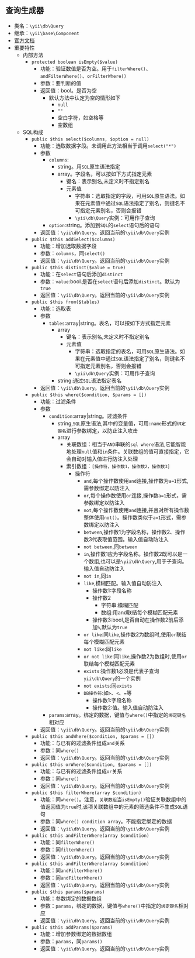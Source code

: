 ## 查询生成器
* 类名：`\yii\db\Query`
* 继承：`\yii\base\Component`
* [官方文档](https://www.yiichina.com/doc/api/2.0/yii-db-query)
* 重要特性
    * 内部方法
        * `protected boolean isEmpty($value)`
            * 功能：验证数值是否为空。用于`filterWhere()`、`andFilterWhere()`、`orFilterWhere()`
            * 参数：要判断的值
            * 返回值：bool。是否为空
                * 默认方法中认定为空的情形如下
                    * `null`
                    * `""`
                    * 空白字符，如空格等
                    * 空数组
    * SQL构成
        * `public $this select($columns, $option = null)`
            * 功能：选取数据字段。未调用此方法相当于调用`select("*")`
            * 参数
                * `columns`:
                    * string。用`SQL`原生语法指定
                    * array。字段名，可以按如下方式指定元素
                        * 键名：表示别名,未定义时不指定别名
                        * 元素值
                            * 字符串：选取指定的字段，可用`SQL`原生语法。如果在元素值中通过`SQL`语法指定了别名，则键名不可指定元素别名，否则会报错 
                            * `\yii\db\Query`实例：可用作子查询
                * `option`:string。添加到`SQL`的`select`语句后的语句 
            * 返回值：`\yii\db\Query`。返回当前的`\yii\db\Query`实例 
        * `public $this addSelect($columns)`
            * 功能：增加选取数据字段
            * 参数：`columns`，同`select()`
            * 返回值：`\yii\db\Query`。返回当前的`\yii\db\Query`实例 
        * `public $this distinct($value = true)`
            * 功能：在`select`语句后添加`distinct`
            * 参数：`value`:bool.是否在`select`语句后添加`distinct`。默认为`true`
            * 返回值：`\yii\db\Query`。返回当前的`\yii\db\Query`实例 
        * `public $this from($tables)`
            * 功能：选取表
            * 参数
                * `tables`:array|string。表名，可以按如下方式指定元素
                    * array
                        * 键名：表示别名,未定义时不指定别名
                        * 元素值
                            * 字符串：选取指定的表名，可用`SQL`原生语法。如果在元素值中通过`SQL`语法指定了别名，则键名不可指定元素别名，否则会报错 
                            * `\yii\db\Query`实例：可用作子查询 
                    * string:通过`SQL`语法指定表名
            * 返回值：`\yii\db\Query`。返回当前的`\yii\db\Query`实例 
        * `public $this where($condition, $params = [])`
            * 功能：过滤条件
            * 参数
                * `condition`:array|string。过滤条件
                    * string,`SQL`原生语法,其中的变量值，可用`:name`形式的`绑定键名`进行参数绑定，以防止注入攻击
                    * array
                        * 关联数组：相当于`AND`串联的`sql where`语法,它能智能地处理`null`值和`in`条件。关联数组的值可直接指定，它会自动对输入值进行防注入处理
                        * 索引数组：`[操作符，操作数1，操作数2，操作数3]`
                            * 操作符
                                * `and`,每个操作数使用`and`连接,操作数为`a=1`形式,需参数绑定以防注入
                                * `or`,每个操作数使用`or`连接,操作数`a=1`形式，需参数绑定以防注入
                                * `not`,每个操作数使用`and`连接,并且对所有操作数整体使用`not()`。操作数类似于`a=1`形式，需参数绑定以防注入
                                * `between`,操作数1为字段名称，操作数2、操作数3代表取值范围。输入值自动防注入
                                * `not between`,同`between`
                                * `in`,操作数1应为字段名称。操作数2既可以是一个数组,也可以是`\yii\db\Query`,用于子查询。输入值自动防注入
                                * `not in`,同`in`
                                * `like`,模糊匹配。输入值自动防注入
                                    * 操作数1:字段名称
                                    * 操作数2
                                        * 字符串:模糊匹配
                                        * 数组:用and联结每个模糊匹配元素
                                    * 操作数3:bool,是否自动在操作数2前后添加`%`,默认为`true`
                                * `or like`:同`like`,操作数2为数组时,使用`or`联结每个模糊匹配元素 
                                * `not like`:同`like`
                                * `or not like`:同`like`,操作数2为数组时,使用`or`联结每个模糊匹配元素 
                                * `exists`:操作数1必须是代表子查询`yii\db\Query`的一个实例 
                                * `not exists`:同`exists`
                                * `DB操作符`:如`>`、`<`、`=`等
                                    * 操作数1:字段名称
                                    * 操作数2:值。输入值自动防注入 
                * `params`:array。绑定的数据，键值与`where()`中指定的`绑定键名`相对应
            * 返回值：`\yii\db\Query`。返回当前的`\yii\db\Query`实例 
        * `public $this andWhere($condition, $params = [])`
            * 功能：与已有的过滤条件组成`and`关系
            * 参数：同`where()`
            * 返回值：`\yii\db\Query`。返回当前的`\yii\db\Query`实例 
        * `public $this orWhere($condition, $params = [])`
            * 功能：与已有的过滤条件组成`or`关系
            * 参数：同`where()`
            * 返回值：`\yii\db\Query`。返回当前的`\yii\db\Query`实例 
        * `public $this filterWhere(array $condition)`
            * 功能：同`where()`。注意，`关联数组`当`isEmpty()`验证关联数组中的值返回值为`true`时,该项关联数组中的元素的筛选条件不生成`SQL`语句 
            * 参数：同`where() condition array`。不能指定绑定的数据 
            * 返回值：`\yii\db\Query`。返回当前的`\yii\db\Query`实例
        * `public $this andFilterWhere(array $condition)`
            * 功能：同`filterWhere()`
            * 参数：同`filterWhere()`
            * 返回值：`\yii\db\Query`。返回当前的`\yii\db\Query`实例 
        * `public $this andFilterWhere(array $condition)`
            * 功能：同`andFilterWhere()`
            * 参数：同`andFilterWhere()`
            * 返回值：`\yii\db\Query`。返回当前的`\yii\db\Query`实例 
        * `public $this params($params)`
            * 功能：参数绑定的数据数组
            * 参数：`params`，绑定的数据，键值与`where()`中指定的`绑定键名`相对应
            * 返回值：`\yii\db\Query`。返回当前的`\yii\db\Query`实例 
        * `public $this addParams($params)`
            * 功能：增加参数绑定的数据数组
            * 参数：`params`，同`params()`
            * 返回值：`\yii\db\Query`。返回当前的`\yii\db\Query`实例 

